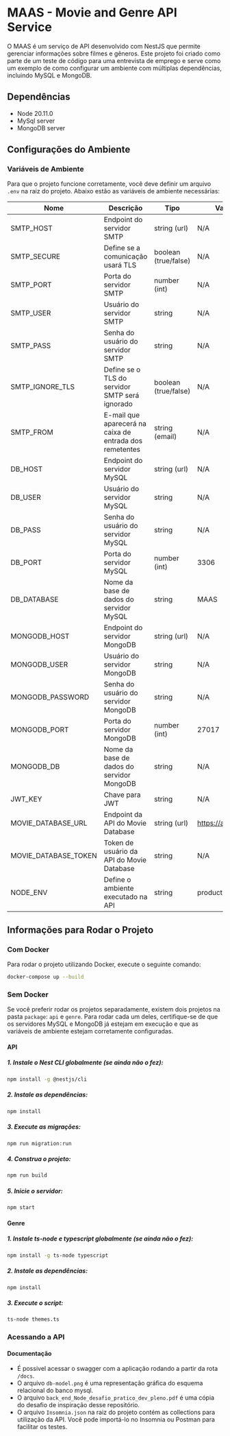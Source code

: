 # MAAS - Movie and Genre API Service

O MAAS é um serviço de API desenvolvido com NestJS que permite gerenciar informações sobre filmes e gêneros. Este projeto foi criado como parte de um teste de código para uma entrevista de emprego e serve como um exemplo de como configurar um ambiente com múltiplas dependências, incluindo MySQL e MongoDB.

## Dependências

- Node 20.11.0
- MySql server
- MongoDB server

## Configurações do Ambiente

### Variáveis de Ambiente

Para que o projeto funcione corretamente, você deve definir um arquivo `.env` na raiz do projeto. Abaixo estão as variáveis de ambiente necessárias:

| Nome                  | Descrição                                                   | Tipo                | Valor Sugerido                       |
|-----------------------|-------------------------------------------------------------|---------------------|--------------------------------------|
| SMTP_HOST             | Endpoint do servidor SMTP                                   | string (url)        | N/A                                  |
| SMTP_SECURE           | Define se a comunicação usará TLS                           | boolean (true/false)| N/A                                  |
| SMTP_PORT             | Porta do servidor SMTP                                      | number (int)        | N/A                                  |
| SMTP_USER             | Usuário do servidor SMTP                                    | string              | N/A                                  |
| SMTP_PASS             | Senha do usuário do servidor SMTP                           | string              | N/A                                  |
| SMTP_IGNORE_TLS       | Define se o TLS do servidor SMTP será ignorado             | boolean (true/false)| N/A                                  |
| SMTP_FROM             | E-mail que aparecerá na caixa de entrada dos remetentes    | string (email)      | N/A                                  |
| DB_HOST               | Endpoint do servidor MySQL                                  | string (url)        | N/A                                  |
| DB_USER               | Usuário do servidor MySQL                                   | string              | N/A                                  |
| DB_PASS               | Senha do usuário do servidor MySQL                          | string              | N/A                                  |
| DB_PORT               | Porta do servidor MySQL                                     | number (int)        | 3306                                 |
| DB_DATABASE           | Nome da base de dados do servidor MySQL                     | string              | MAAS                                 |
| MONGODB_HOST          | Endpoint do servidor MongoDB                                | string (url)        | N/A                                  |
| MONGODB_USER          | Usuário do servidor MongoDB                                 | string              | N/A                                  |
| MONGODB_PASSWORD      | Senha do usuário do servidor MongoDB                        | string              | N/A                                  |
| MONGODB_PORT          | Porta do servidor MongoDB                                   | number (int)        | 27017                                |
| MONGODB_DB            | Nome da base de dados do servidor MongoDB                   | string              | N/A                                  |
| JWT_KEY               | Chave para JWT                                             | string              | N/A                                  |
| MOVIE_DATABASE_URL    | Endpoint da API do Movie Database                           | string (url)        | https://api.themoviedb.org         |
| MOVIE_DATABASE_TOKEN   | Token de usuário da API do Movie Database                  | string              | N/A                                  |
| NODE_ENV              | Define o ambiente executado na API                         | string              | production                           |

## Informações para Rodar o Projeto

### Com Docker

Para rodar o projeto utilizando Docker, execute o seguinte comando:

```bash
docker-compose up --build
```

### Sem Docker

Se você preferir rodar os projetos separadamente, existem dois projetos na pasta `package`: `api` e `genre`. Para rodar cada um deles, certifique-se de que os servidores MySQL e MongoDB já estejam em execução e que as variáveis de ambiente estejam corretamente configuradas.

#### API

##### 1. Instale o Nest CLI globalmente (se ainda não o fez):

```bash
npm install -g @nestjs/cli
```

##### 2. Instale as dependências:

```bash
npm install
```

##### 3. Execute as migrações:

```bash
npm run migration:run
```

##### 4. Construa o projeto:

```bash
npm run build
```

##### 5. Inicie o servidor:

```bash
npm start
```

#### Genre

##### 1. Instale ts-node e typescript globalmente (se ainda não o fez):

```bash
npm install -g ts-node typescript
```

##### 2. Instale as dependências:

```bash
npm install
```

##### 3. Execute o script:

```bash
ts-node themes.ts
```

### Acessando a API

#### Documentação

- É possivel acessar o swagger com a aplicação rodando a partir da rota `/docs`.
- O arquivo `db-model.png` é uma representação gráfica do esquema relacional do banco mysql.
- O arquivo `back_end_Node_desafio_pratico_dev_pleno.pdf` é uma cópia do desafio de inspiração desse repositório.
- O arquivo `Insomnia.json` na raiz do projeto contém as collections para utilização da API. Você pode importá-lo no Insomnia ou Postman para facilitar os testes.
